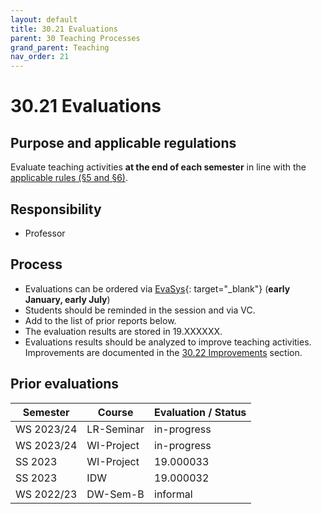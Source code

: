 ```yaml
---
layout: default
title: 30.21 Evaluations
parent: 30 Teaching Processes
grand_parent: Teaching
nav_order: 21
---
```


# 30.21 Evaluations

## Purpose and applicable regulations

Evaluate teaching activities **at the end of each semester** in line with the [applicable rules (§5 and §6)](https://www.uni-bamberg.de/fileadmin/www.abt-studium/Rechtsvorschriften/1Organisation/Evaluation%20Lehre%20Studium/180305-O-Sicherung-Qualitaet-Lehre-Studium.pdf).

## Responsibility

- Professor

## Process

- Evaluations can be ordered via [EvaSys](https://www.uni-bamberg.de/its/lehrevaluation/){: target="_blank"} (**early January, early July**)
- Students should be reminded in the session and via VC.
- Add to the list of prior reports below.
- The evaluation results are stored in 19.XXXXXX.
- Evaluations results should be analyzed to improve teaching activities. Improvements are documented in the [30.22 Improvements](30.22.improvements.html) section.

## Prior evaluations

| Semester    | Course           | Evaluation / Status  |
|-------------|------------------|----------------------|
| WS 2023/24  | LR-Seminar       | in-progress          |
| WS 2023/24  | WI-Project       | in-progress          |
| SS 2023     | WI-Project       | 19.000033            |
| SS 2023     | IDW              | 19.000032            |
| WS 2022/23  | DW-Sem-B         | informal             |

